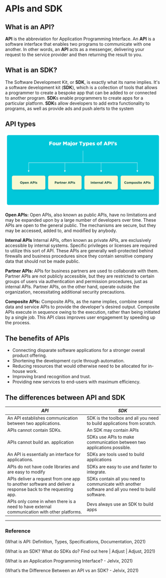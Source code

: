 # APIs and SDK

## What is an API?

**API** is the abbreviation for Application Programming Interface. An **API** is a software interface that enables two programs to communicate with one another. In other words, an **API** acts as a messenger, delivering your request to the service provider and then returning the result to you.

## What is an SDK?

The Software Development Kit, or **SDK**, is exactly what its name implies. It's a software development kit (**SDK**), which is a collection of tools that allows a programmer to create a bespoke app that can be added to or connected to another program. **SDK**s enable programmers to create apps for a particular platform. **SDK**s allow developers to add extra functionality to programs, as well as provide ads and push alerts to the system

## API types

![API types](img/API-T.png)

**Open APIs:**
Open APIs, also known as public APIs, have no limitations and may be expanded upon by a large number of developers over time. These APIs are open to the general public. The mechanisms are secure, but they may be accessed, added to, and modified by anybody.

**Internal APIs**
Internal APIs, often known as private APIs, are exclusively accessible by internal systems. Specific privileges or licenses are required to utilize this sort of API. These APIs are generally well-protected behind firewalls and business procedures since they contain sensitive company data that should not be made public.

**Partner APIs:**
APIs for business partners are used to collaborate with them. Partner APIs are not publicly accessible, but they are restricted to certain groups of users via authentication and permission procedures, just as internal APIs. Partner APIs, on the other hand, operate outside the organization, necessitating additional security precautions.

**Composite APIs:**
Composite APIs, as the name implies, combine several data and service APIs to provide the developer's desired output. Composite APIs execute in sequence owing to the execution, rather than being initiated by a single job. This API class improves user engagement by speeding up the process.

## The benefits of APIs

- Connecting disparate software applications for a stronger overall product offering.
- Shortening the development cycle through automation.
- Reducing resources that would otherwise need to be allocated for in-house work.
- Improving brand recognition and trust.
- Providing new services to end-users with maximum efficiency.

## The differences between API and SDK

 *API* | *SDK*
---------- |------------
 An API establishes communication between two applications. | SDK is the toolbox and all you need to build applications from scratch.
 APIs cannot contain SDKs.|An SDK may contain APIs
 APIs cannot build an. application|SDKs use APIs to make communication between two applications possible.
 An API is essentially an interface for applications. |SDKs are tools used to build applications
  APIs do not have code libraries and are easy to modify |SDKs are easy to use and faster to integrate.
APIs deliver a request from one app to another software and deliver a response back to the requesting app. |SDKs contain all you need to communicate with another software and all you need to build software.
APIs only come in when there is a need to have external communication with other platforms. |Devs always use an SDK to build apps

---

### Reference

(What is API: Definition, Types, Specifications, Documentation, 2021)

(What is an SDK? What do SDKs do? Find out here | Adjust | Adjust, 2021)

(What is an Application Programming Interface? - Jelvix, 2021)

(What’s the Difference Between an API vs an SDK? - Jelvix, 2021)

